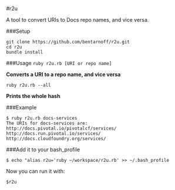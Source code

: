 #r2u

A tool to convert URIs to Docs repo names, and vice versa.

###Setup

```
git clone https://github.com/bentarnoff/r2u.git
cd r2u
bundle install
```

###Usage
`ruby r2u.rb [URI or repo name]`  

**Converts a URI to a repo name, and vice versa**

`ruby r2u.rb --all`  

**Prints the whole hash**

###Example
```
$ ruby r2u.rb docs-services
The URIs for docs-services are:
http://docs.pivotal.io/pivotalcf/services/
http://docs.run.pivotal.io/services/
http://docs.cloudfoundry.org/services/
```

###Add it to your bash_profile

```
$ echo "alias r2u='ruby ~/workspace/r2u.rb' >> ~/.bash_profile
```

Now you can run it with:

```
$r2u
```